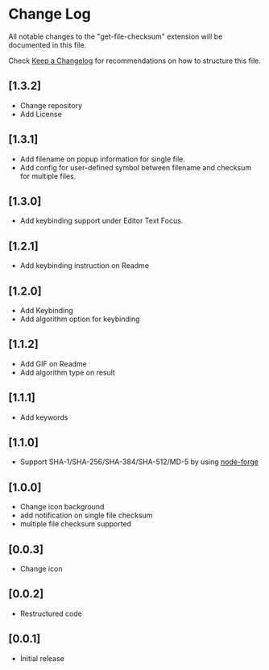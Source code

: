 # Change Log

All notable changes to the "get-file-checksum" extension will be documented in this file.

Check [Keep a Changelog](http://keepachangelog.com/) for recommendations on how to structure this file.

## [1.3.2]

- Change repository
- Add License

## [1.3.1]

- Add filename on popup information for single file.
- Add config for user-defined symbol between filename and checksum for multiple files.

## [1.3.0]

- Add keybinding support under Editor Text Focus.

## [1.2.1]

- Add keybinding instruction on Readme

## [1.2.0]

- Add Keybinding
- Add algorithm option for keybinding

## [1.1.2]

- Add GIF on Readme
- Add algorithm type on result

## [1.1.1]

- Add keywords

## [1.1.0]

- Support SHA-1/SHA-256/SHA-384/SHA-512/MD-5 by using [node-forge](https://www.npmjs.com/package/node-forge)

## [1.0.0]

- Change icon background
- add notification on single file checksum
- multiple file checksum supported

## [0.0.3]

- Change icon

## [0.0.2]

- Restructured code

## [0.0.1]

- Initial release

